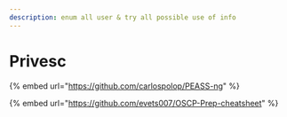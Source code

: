 ```yaml
---
description: enum all user & try all possible use of info
---
```


# Privesc

{% embed url="https://github.com/carlospolop/PEASS-ng" %}

{% embed url="https://github.com/evets007/OSCP-Prep-cheatsheet" %}
